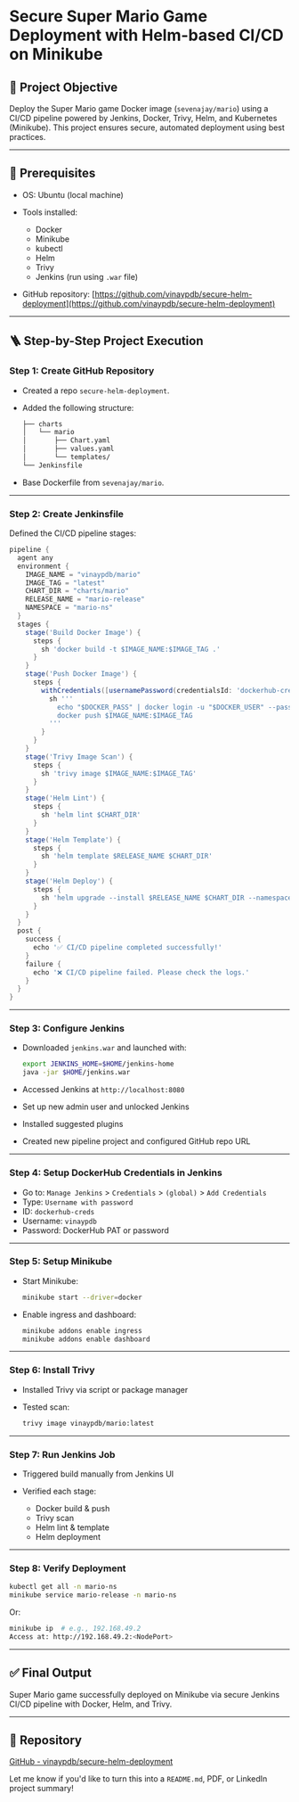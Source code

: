 # Secure Super Mario Game Deployment with Helm-based CI/CD on Minikube

## 📌 Project Objective

Deploy the Super Mario game Docker image (`sevenajay/mario`) using a CI/CD pipeline powered by Jenkins, Docker, Trivy, Helm, and Kubernetes (Minikube). This project ensures secure, automated deployment using best practices.

---

## 🧱 Prerequisites

* OS: Ubuntu (local machine)
* Tools installed:

  * Docker
  * Minikube
  * kubectl
  * Helm
  * Trivy
  * Jenkins (run using `.war` file)
* GitHub repository: [https://github.com/vinaypdb/secure-helm-deployment](https://github.com/vinaypdb/secure-helm-deployment)

---

## 🪜 Step-by-Step Project Execution

### Step 1: Create GitHub Repository

* Created a repo `secure-helm-deployment`.
* Added the following structure:

  ```bash
  ├── charts
  │   └── mario
  │       ├── Chart.yaml
  │       ├── values.yaml
  │       └── templates/
  └── Jenkinsfile
  ```
* Base Dockerfile from `sevenajay/mario`.

---

### Step 2: Create Jenkinsfile

Defined the CI/CD pipeline stages:

```groovy
pipeline {
  agent any
  environment {
    IMAGE_NAME = "vinaypdb/mario"
    IMAGE_TAG = "latest"
    CHART_DIR = "charts/mario"
    RELEASE_NAME = "mario-release"
    NAMESPACE = "mario-ns"
  }
  stages {
    stage('Build Docker Image') {
      steps {
        sh 'docker build -t $IMAGE_NAME:$IMAGE_TAG .'
      }
    }
    stage('Push Docker Image') {
      steps {
        withCredentials([usernamePassword(credentialsId: 'dockerhub-creds', usernameVariable: 'DOCKER_USER', passwordVariable: 'DOCKER_PASS')]) {
          sh '''
            echo "$DOCKER_PASS" | docker login -u "$DOCKER_USER" --password-stdin
            docker push $IMAGE_NAME:$IMAGE_TAG
          '''
        }
      }
    }
    stage('Trivy Image Scan') {
      steps {
        sh 'trivy image $IMAGE_NAME:$IMAGE_TAG'
      }
    }
    stage('Helm Lint') {
      steps {
        sh 'helm lint $CHART_DIR'
      }
    }
    stage('Helm Template') {
      steps {
        sh 'helm template $RELEASE_NAME $CHART_DIR'
      }
    }
    stage('Helm Deploy') {
      steps {
        sh 'helm upgrade --install $RELEASE_NAME $CHART_DIR --namespace $NAMESPACE --create-namespace'
      }
    }
  }
  post {
    success {
      echo '✅ CI/CD pipeline completed successfully!'
    }
    failure {
      echo '❌ CI/CD pipeline failed. Please check the logs.'
    }
  }
}
```

---

### Step 3: Configure Jenkins

* Downloaded `jenkins.war` and launched with:

  ```bash
  export JENKINS_HOME=$HOME/jenkins-home
  java -jar $HOME/jenkins.war
  ```
* Accessed Jenkins at `http://localhost:8080`
* Set up new admin user and unlocked Jenkins
* Installed suggested plugins
* Created new pipeline project and configured GitHub repo URL

---

### Step 4: Setup DockerHub Credentials in Jenkins

* Go to: `Manage Jenkins` > `Credentials` > `(global)` > `Add Credentials`
* Type: `Username with password`
* ID: `dockerhub-creds`
* Username: `vinaypdb`
* Password: DockerHub PAT or password

---

### Step 5: Setup Minikube

* Start Minikube:

  ```bash
  minikube start --driver=docker
  ```
* Enable ingress and dashboard:

  ```bash
  minikube addons enable ingress
  minikube addons enable dashboard
  ```

---

### Step 6: Install Trivy

* Installed Trivy via script or package manager
* Tested scan:

  ```bash
  trivy image vinaypdb/mario:latest
  ```

---

### Step 7: Run Jenkins Job

* Triggered build manually from Jenkins UI
* Verified each stage:

  * Docker build & push
  * Trivy scan
  * Helm lint & template
  * Helm deployment

---

### Step 8: Verify Deployment

```bash
kubectl get all -n mario-ns
minikube service mario-release -n mario-ns
```

Or:

```bash
minikube ip  # e.g., 192.168.49.2
Access at: http://192.168.49.2:<NodePort>
```

---

## ✅ Final Output

Super Mario game successfully deployed on Minikube via secure Jenkins CI/CD pipeline with Docker, Helm, and Trivy.

---

## 📘 Repository

[GitHub - vinaypdb/secure-helm-deployment](https://github.com/vinaypdb/secure-helm-deployment)

Let me know if you'd like to turn this into a `README.md`, PDF, or LinkedIn project summary!

